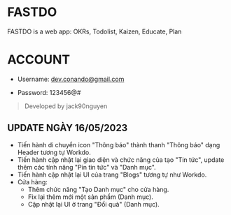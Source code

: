 # FASTDO

FASTDO is a web app: OKRs, Todolist, Kaizen, Educate, Plan

# ACCOUNT

- Username: dev.conando@gmail.com

- Password: 123456@#

> Developed by jack90nguyen


## UPDATE NGÀY 16/05/2023
- Tiến hành di chuyển icon "Thông báo" thành thanh "Thông báo" dạng Header tương tự Workdo.
- Tiến hành cập nhật lại giao diện và chức năng của tạo "Tin tức", update thêm các tính năng "Pin tin tức" và "Danh mục".
- Tiến hành cập nhật lại UI của trang "Blogs" tương tự như Workdo.
- Cửa hàng:
    + Thêm chức năng "Tạo Danh mục" cho cửa hàng.
    + Fix lại thêm mới một sản phẩm (Danh mục).
    + Cập nhật lại UI ở trang "Đổi quà" (Danh mục).